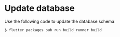 # Update database

Use the following code to update the database schema:

```
$ flutter packages pub run build_runner build
```
